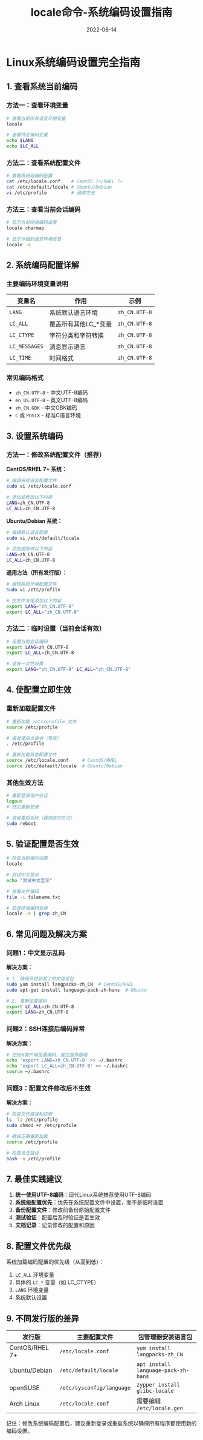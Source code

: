 ﻿---
title: locale命令-系统编码设置指南
category:
  - Linux
  - 系统管理
tag:
  - locale
  - 系统编码
  - 中文支持
  - 字符集
date: 2022-08-14

---

# Linux系统编码设置完全指南

## 1. 查看系统当前编码

### 方法一：查看环境变量
```bash
# 查看当前所有语言环境变量
locale

# 查看特定编码变量
echo $LANG
echo $LC_ALL
```

### 方法二：查看系统配置文件
```bash
# 查看系统级编码配置
cat /etc/locale.conf    # CentOS 7+/RHEL 7+
cat /etc/default/locale # Ubuntu/Debian
vi /etc/profile         # 通用方法
```

### 方法三：查看当前会话编码
```bash
# 显示当前终端编码设置
locale charmap

# 显示详细的语言环境信息
locale -a
```

## 2. 系统编码配置详解

### 主要编码环境变量说明

| 变量名 | 作用 | 示例 |
|--------|------|------|
| `LANG` | 系统默认语言环境 | `zh_CN.UTF-8` |
| `LC_ALL` | 覆盖所有其他LC_*变量 | `zh_CN.UTF-8` |
| `LC_CTYPE` | 字符分类和字符转换 | `zh_CN.UTF-8` |
| `LC_MESSAGES` | 消息显示语言 | `zh_CN.UTF-8` |
| `LC_TIME` | 时间格式 | `zh_CN.UTF-8` |

### 常见编码格式
- `zh_CN.UTF-8` - 中文UTF-8编码
- `en_US.UTF-8` - 英文UTF-8编码
- `zh_CN.GBK` - 中文GBK编码
- `C` 或 `POSIX` - 标准C语言环境

## 3. 设置系统编码

### 方法一：修改系统配置文件（推荐）

**CentOS/RHEL 7+ 系统：**
```bash
# 编辑系统语言配置文件
sudo vi /etc/locale.conf

# 添加或修改以下内容
LANG=zh_CN.UTF-8
LC_ALL=zh_CN.UTF-8
```

**Ubuntu/Debian 系统：**
```bash
# 编辑默认语言配置
sudo vi /etc/default/locale

# 添加或修改以下内容
LANG=zh_CN.UTF-8
LC_ALL=zh_CN.UTF-8
```

**通用方法（所有发行版）：**
```bash
# 编辑系统环境配置文件
sudo vi /etc/profile

# 在文件末尾添加以下内容
export LANG="zh_CN.UTF-8"
export LC_ALL="zh_CN.UTF-8"
```

### 方法二：临时设置（当前会话有效）
```bash
# 设置当前会话编码
export LANG=zh_CN.UTF-8
export LC_ALL=zh_CN.UTF-8

# 或者一次性设置
export LANG="zh_CN.UTF-8" LC_ALL="zh_CN.UTF-8"
```

## 4. 使配置立即生效

### 重新加载配置文件
```bash
# 重新加载 /etc/profile 文件
source /etc/profile

# 或者使用点命令（等效）
. /etc/profile

# 重新加载其他配置文件
source /etc/locale.conf     # CentOS/RHEL
source /etc/default/locale  # Ubuntu/Debian
```

### 其他生效方法
```bash
# 重新登录用户会话
logout
# 然后重新登录

# 或者重启系统（最彻底的方法）
sudo reboot
```

## 5. 验证配置是否生效

```bash
# 检查当前编码设置
locale

# 测试中文显示
echo "测试中文显示"

# 查看文件编码
file -i filename.txt

# 检查终端编码支持
locale -a | grep zh_CN
```

## 6. 常见问题及解决方案

### 问题1：中文显示乱码
**解决方案：**
```bash
# 1. 确保系统安装了中文语言包
sudo yum install langpacks-zh_CN  # CentOS/RHEL
sudo apt-get install language-pack-zh-hans  # Ubuntu

# 2. 重新设置编码
export LC_ALL=zh_CN.UTF-8
export LANG=zh_CN.UTF-8
```

### 问题2：SSH连接后编码异常
**解决方案：**
```bash
# 在SSH客户端设置编码，或在服务器端
echo 'export LANG=zh_CN.UTF-8' >> ~/.bashrc
echo 'export LC_ALL=zh_CN.UTF-8' >> ~/.bashrc
source ~/.bashrc
```

### 问题3：配置文件修改后不生效
**解决方案：**
```bash
# 检查文件路径和权限
ls -la /etc/profile
sudo chmod +r /etc/profile

# 确保正确重新加载
source /etc/profile

# 检查语法错误
bash -n /etc/profile
```

## 7. 最佳实践建议

1. **统一使用UTF-8编码**：现代Linux系统推荐使用UTF-8编码
2. **系统级配置优先**：优先在系统配置文件中设置，而不是临时设置
3. **备份配置文件**：修改前备份原始配置文件
4. **测试验证**：配置后及时验证是否生效
5. **文档记录**：记录修改的配置和原因

## 8. 配置文件优先级

系统加载编码配置的优先级（从高到低）：
1. `LC_ALL` 环境变量
2. 具体的 `LC_*` 变量（如 LC_CTYPE）
3. `LANG` 环境变量
4. 系统默认设置

## 9. 不同发行版的差异

| 发行版 | 主要配置文件 | 包管理器安装语言包 |
|--------|-------------|-------------------|
| CentOS/RHEL 7+ | `/etc/locale.conf` | `yum install langpacks-zh_CN` |
| Ubuntu/Debian | `/etc/default/locale` | `apt install language-pack-zh-hans` |
| openSUSE | `/etc/sysconfig/language` | `zypper install glibc-locale` |
| Arch Linux | `/etc/locale.conf` | 需要编辑 `/etc/locale.gen` |

记住：修改系统编码配置后，建议重新登录或重启系统以确保所有程序都使用新的编码设置。
